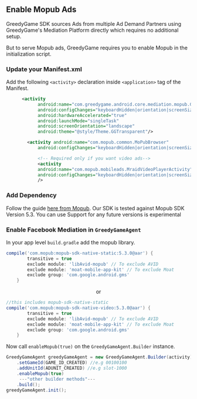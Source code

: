## **Enable Mopub Ads**

GreedyGame SDK sources Ads from multiple Ad Demand Partners using GreedyGame's Mediation Platform  directly which requires no additional setup.

But to serve Mopub ads, GreedyGame requires you to enable Mopub in the initialization script.

### Update your Manifest.xml
Add the following `<activity>` declaration inside `<application>` tag of the Manifest.
```xml hl_lines="6 14 22" 
      <activity
            android:name="com.greedygame.android.core.mediation.mopub.GGMoPubActivity"
            android:configChanges="keyboardHidden|orientation|screenSize|screenLayout|layoutDirection"
            android:hardwareAccelerated="true"
            android:launchMode="singleTask"
            android:screenOrientation="landscape"
            android:theme="@style/Theme.GGTransparent"/>

        <activity android:name="com.mopub.common.MoPubBrowser"
            android:configChanges="keyboardHidden|orientation|screenSize"/>

            <!-- Required only if you want video ads-->
            <activity
            android:name="com.mopub.mobileads.MraidVideoPlayerActivity"
            android:configChanges="keyboardHidden|orientation|screenSize"
            />
```
### Add Dependency
Follow the guide [here from Mopub](https://developers.mopub.com/publishers/android/integrate/).
Our SDK is tested against Mopub SDK Version 5.3. You can use Support for any future versions is experimental
### Enable Facebook Mediation in `GreedyGameAgent`
In your app level `build.gradle` add the mopub library.

```gradle 
compile('com.mopub:mopub-sdk-native-static:5.3.0@aar') {
        transitive = true
        exclude module: 'libAvid-mopub' // To exclude AVID
        exclude module: 'moat-mobile-app-kit' // To exclude Moat
        exclude group: 'com.google.android.gms'
    }
```
<center> or </center>

```gradle 
//this includes mopub-sdk-native-static
compile('com.mopub:mopub-sdk-native-video:5.3.0@aar') {
        transitive = true
        exclude module: 'libAvid-mopub' // To exclude AVID
        exclude module: 'moat-mobile-app-kit' // To exclude Moat
        exclude group: 'com.google.android.gms'
    }
```
Now call `enableMopub(true)` on the `GreedyGameAgent.Builder` instance.

```Java tab= hl_lines="4"
GreedyGameAgent greedyGameAgent = new GreedyGameAgent.Builder(activity) // or Context
    .setGameId(GAME_ID_CREATED) //e.g 00100100
    .addUnitId(ADUNIT_CREATED) //e.g slot-1000
    .enableMopub(true)
     ---"other builder methods"---
    .build();
greedyGameAgent.init();
```

<!-- ```Java tab="Kotlin" hl_lines="4"
val greedyGame = GreedyGameAgent.Builder(activity)
    .appId(APP_ID_CREATED) //e.g 00100100
    .addUnitId(ADUNIT_CREATED) //e.g slot-1000
    .enableAdmob(true)
     ---"other builder methods"---
    .build()
greedyGame.load()
``` -->
